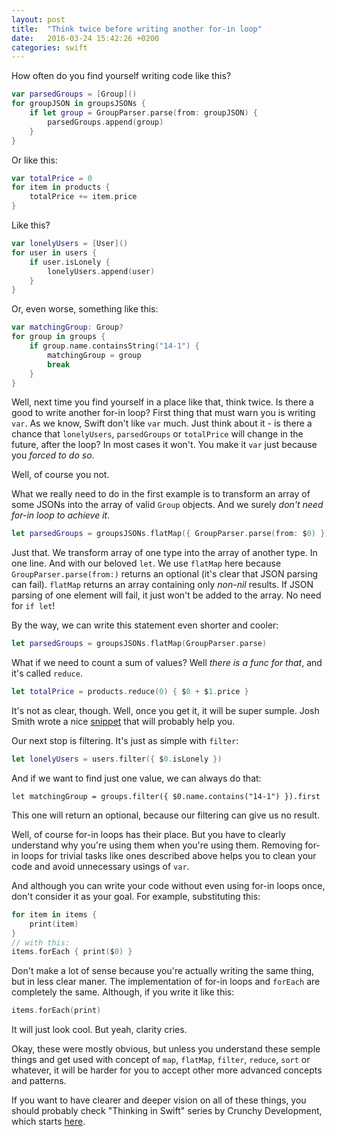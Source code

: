 ```yaml
---
layout: post
title:  "Think twice before writing another for-in loop"
date:   2016-03-24 15:42:26 +0200
categories: swift
---
```


How often do you find yourself writing code like this?

~~~swift
var parsedGroups = [Group]()
for groupJSON in groupsJSONs {
	if let group = GroupParser.parse(from: groupJSON) {
		parsedGroups.append(group)
	}
}
~~~

Or like this:

~~~swift
var totalPrice = 0
for item in products {
	totalPrice += item.price
}
~~~

Like this?

~~~swift
var lonelyUsers = [User]()
for user in users {
	if user.isLonely {
		lonelyUsers.append(user)
	}
}
~~~

Or, even worse, something like this:

~~~swift
var matchingGroup: Group?
for group in groups {
	if group.name.containsString("14-1") {
		matchingGroup = group
		break
	}
}
~~~

Well, next time you find yourself in a place like that, think twice. Is there a good to write another for-in loop? First thing that must warn you is writing `var`. As we know, Swift don't like `var` much. Just think about it - is there a chance that `lonelyUsers`, `parsedGroups` or `totalPrice` will change in the future, after the loop? In most cases it won't. You make it `var` just because you *forced to do so*.

Well, of course you not.

What we really need to do in the first example is to transform an array of some JSONs into the array of valid `Group` objects. And we surely *don't need for-in loop to achieve it*.

~~~swift
let parsedGroups = groupsJSONs.flatMap({ GroupParser.parse(from: $0) })
~~~

Just that. We transform array of one type into the array of another type. In one line. And with our beloved `let`. We use `flatMap` here because `GroupParser.parse(from:)` returns an optional (it's clear that JSON parsing can fail). `flatMap` returns an array containing only *non-nil* results. If JSON parsing of one element will fail, it just won't be added to the array. No need for `if let`!

By the way, we can write this statement even shorter and cooler:

~~~swift
let parsedGroups = groupsJSONs.flatMap(GroupParser.parse)
~~~

What if we need to count a sum of values? Well *there is a func for that*, and it's called `reduce`.

~~~swift
let totalPrice = products.reduce(0) { $0 + $1.price }
~~~

It's not as clear, though. Well, once you get it, it will be super sumple. Josh Smith wrote a nice [snippet][understanding-reduce] that will probably help you.

Our next stop is filtering. It's just as simple with `filter`:

~~~swift
let lonelyUsers = users.filter({ $0.isLonely })
~~~

And if we want to find just one value, we can always do that:

~~~
let matchingGroup = groups.filter({ $0.name.contains("14-1") }).first
~~~

This one will return an optional, because our filtering can give us no result.

Well, of course for-in loops has their place. But you have to clearly understand why you're using them when you're using them. Removing for-in loops for trivial tasks like ones described above helps you to clean your code and avoid unnecessary usings of `var`.

And although you can write your code without even using for-in loops once, don't consider it as your goal. For example, substituting this:

~~~swift
for item in items {
	print(item)
}
// with this:
items.forEach { print($0) }
~~~

Don't make a lot of sense because you're actually writing the same thing, but in less clear maner. The implementation of for-in loops and `forEach` are completely the same. Although, if you write it like this:

~~~swift
items.forEach(print)
~~~

It will just look cool. But yeah, clarity cries.

Okay, these were mostly obvious, but unless you understand these semple things and get used with concept of `map`, `flatMap`, `filter`, `reduce`, `sort` or whatever, it will be harder for you to accept other more advanced concepts and patterns.

If you want to have clearer and deeper vision on all of these things, you should probably check "Thinking in Swift" series by Crunchy Development, which starts [here][thinking-swift].

[understanding-reduce]: http://ijoshsmith.com/2014/06/25/understanding-swifts-reduce-method/
[thinking-swift]: http://alisoftware.github.io/swift/2015/09/14/thinking-in-swift-1-addendum/